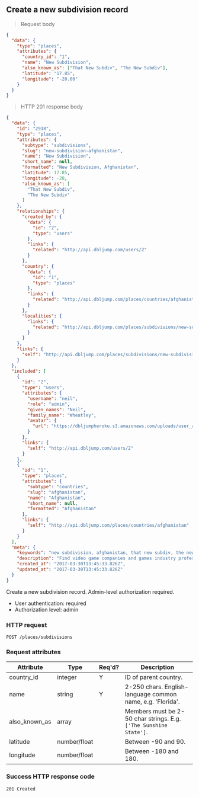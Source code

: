 ## <a name="subdivs_create"></a>Create a new subdivision record

> Request body

```JSON
{
  "data": {
    "type": "places",
    "attributes": {
      "country_id": "1",
      "name": "New Subdivision",
      "also_known_as": ["That New Subdiv", "The New Subdiv"],
      "latitude": "17.85",
      "longitude": "-20.00"
    }
  }
}
```

> HTTP 201 response body

```JSON
{
  "data": {
    "id": "2938",
    "type": "places",
    "attributes": {
      "subtype": "subdivisions",
      "slug": "new-subdivision-afghanistan",
      "name": "New Subdivision",
      "short_name": null,
      "formatted": "New Subdivision, Afghanistan",
      "latitude": 17.85,
      "longitude": -20,
      "also_known_as": [
        "That New Subdiv",
        "The New Subdiv"
      ]
    },
    "relationships": {
      "created_by": {
        "data": {
          "id": "2",
          "type": "users"
        },
        "links": {
          "related": "http://api.dbljump.com/users/2"
        }
      },
      "country": {
        "data": {
          "id": "1",
          "type": "places"
        },
        "links": {
          "related": "http://api.dbljump.com/places/countries/afghanistan"
        }
      },
      "localities": {
        "links": {
          "related": "http://api.dbljump.com/places/subdivisions/new-subdivision-afghanistan/localities"
        }
      }
    },
    "links": {
      "self": "http://api.dbljump.com/places/subdivisions/new-subdivision-afghanistan"
    }
  },
  "included": [
    {
      "id": "2",
      "type": "users",
      "attributes": {
        "username": "neil",
        "role": "admin",
        "given_names": "Neil",
        "family_name": "Wheatley",
        "avatar": {
          "url": "https://dbljumpheroku.s3.amazonaws.com/uploads/user_avatar/2/1703301240.jpg"
        }
      },
      "links": {
        "self": "http://api.dbljump.com/users/2"
      }
    },
    {
      "id": "1",
      "type": "places",
      "attributes": {
        "subtype": "countries",
        "slug": "afghanistan",
        "name": "Afghanistan",
        "short_name": null,
        "formatted": "Afghanistan"
      },
      "links": {
        "self": "http://api.dbljump.com/places/countries/afghanistan"
      }
    }
  ],
  "meta": {
    "keywords": "new subdivision, afghanistan, that new subdiv, the new subdiv, state, county, place, dbljump, video games, pc games, gaming",
    "description": "Find video game companies and games industry professionals from New Subdivision, Afghanistan at Dbljump.",
    "created_at": "2017-03-30T13:45:33.826Z",
    "updated_at": "2017-03-30T13:45:33.826Z"
  }
}
```

Create a new subdivision record. Admin-level authorization required.

* User authentication: required
* Authorization level: admin

### HTTP request

`POST /places/subdivisions`

### Request attributes

Attribute | Type | Req'd? | Description
--------- | ---- | ------ | -----------
country_id | integer | Y | ID of parent country.
name | string | Y | 2-250 chars. English-language common name, e.g. 'Florida'.
also_known_as | array | | Members must be 2-50 char strings. E.g. `['The Sunshine State']`.
latitude | number/float | | Between -90 and 90.
longitude | number/float | | Between -180 and 180.

### Success HTTP response code

`201 Created`
